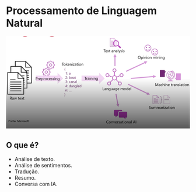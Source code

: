 # Processamento de Linguagem Natural

<img alt="Representação de PLN" src="../imagens/pln.png"/>

## O que é?  

- Análise de texto.
- Análise de sentimentos.
- Tradução.
- Resumo.
- Conversa com IA.


